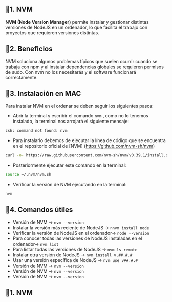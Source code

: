 ## 📍1. NVM
**NVM (Node Version Manager)** permite instalar y gestionar distintas versiones de NodeJS en un ordenador, lo que facilita el trabajo con proyectos que requieren versiones distintas.

## 📍2. Beneficios
NVM soluciona algunos problemas típicos que suelen ocurrir cuando se trabaja con npm y al instalar dependencias globales se requieren permisos de sudo. Con nvm no los necesitarás y el software funcionará correctamente.

## 📍3. Instalación en MAC
Para instalar NVM en el ordenar se deben seguir los siguientes pasos:

* Abrir la terminal y escribir el comando `nvm` , como no lo tenemos instalado, la terminal nos arrojará el siguiente mensaje:
```sh
zsh: command not found: nvm
```

* Para instalarlo debemos de ejecutar la línea de código que se encuentra en el repositorio oficial de [NVM] (https://github.com/nvm-sh/nvm)
```sh
curl -o- https://raw.githubusercontent.com/nvm-sh/nvm/v0.39.1/install.sh | bash
```

* Posteriormente ejecutar este comando en la terminal:
```sh
source ~/.nvm/nvm.sh
```

* Verificar la versión de NVM ejecutando en la terminal:
```sh
nvm
```

## 📍4. Comandos útiles

* Versión de NVM -> `nvm --version`
* Instalar la versión más reciente de NodeJS -> `nnvm install node`
* Verificar la versión de NodeJS en el ordenador-> `node --version`
* Para conocer todas las versiones de NodeJS instaladas en el ordenador-> `nvm list`
* Para listar todas las versiones de NodeJS -> `nvm ls-remote`
* Instalar otra versión de NodeJS -> `nvm install v.##.#.#`
* Usar una versión específica de NodeJS -> `nvm use v##.#.#`
* Versión de NVM -> `nvm --version`
* Versión de NVM -> `nvm --version`
* Versión de NVM -> `nvm --version`

## 📍1. NVM

